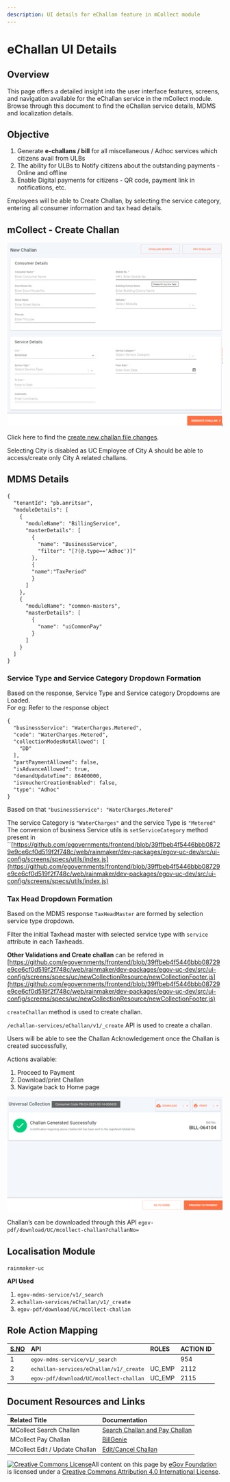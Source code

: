 ```yaml
---
description: UI details for eChallan feature in mCollect module
---
```


# eChallan UI Details

## Overview

This page offers a detailed insight into the user interface features, screens, and navigation available for the eChallan service in the mCollect module. Browse through this document to find the eChallan service details, MDMS and localization details. 

## Objective

1. Generate **e-challans / bill** for all miscellaneous / Adhoc services which citizens avail from ULBs
2. The ability for ULBs to Notify citizens about the outstanding payments - Online and offline
3. Enable Digital payments for citizens - QR code, payment link in notifications, etc.

Employees will be able to Create Challan, by selecting the service category, entering all consumer information and tax head details.

## **mCollect - Create Challan**

![](../../../.gitbook/assets/image-20210514-092513.png)

Click here to find the [create new challan file changes](https://github.com/egovernments/frontend/blob/39ffbeb4f5446bbb08729e9ce6cf0d519f2f748c/web/rainmaker/dev-packages/egov-uc-dev/src/ui-config/screens/specs/uc/newCollection.js).   
  
Selecting City is disabled as UC Employee of City A should be able to access/create only City A related challans.

## **MDMS Details**

```text
{
  "tenantId": "pb.amritsar",
  "moduleDetails": [
    {
      "moduleName": "BillingService",
      "masterDetails": [
        {
          "name": "BusinessService",
          "filter": "[?(@.type=='Adhoc')]"
        },
        {
        "name":"TaxPeriod"
        }
      ]
    },
    {
      "moduleName": "common-masters",
      "masterDetails": [
        {
          "name": "uiCommonPay"
        }
      ]
    }
  ]
}
```

### **Service Type and Service Category Dropdown Formation**

Based on the response, Service Type and Service category Dropdowns are Loaded.  
For eg: Refer to the response object

```text
{
  "businessService": "WaterCharges.Metered",
  "code": "WaterCharges.Metered",
  "collectionModesNotAllowed": [
    "DD"
  ],
  "partPaymentAllowed": false,
  "isAdvanceAllowed": true,
  "demandUpdateTime": 86400000,
  "isVoucherCreationEnabled": false,
  "type": "Adhoc"
}
```

Based on that `"businessService": "WaterCharges.Metered"` 

The service Category is `"WaterCharges"` and the service Type is `"Metered"`  
The conversion of business Service utils is `setServiceCategory` method present in ``[https://github.com/egovernments/frontend/blob/39ffbeb4f5446bbb08729e9ce6cf0d519f2f748c/web/rainmaker/dev-packages/egov-uc-dev/src/ui-config/screens/specs/utils/index.js](https://github.com/egovernments/frontend/blob/39ffbeb4f5446bbb08729e9ce6cf0d519f2f748c/web/rainmaker/dev-packages/egov-uc-dev/src/ui-config/screens/specs/utils/index.js)

### **Tax Head Dropdown Formation**

Based on the MDMS response `TaxHeadMaster` are formed by selection service type dropdown.

Filter the initial Taxhead master with selected service type with `service` attribute in each Taxheads.

**Other Validations and Create challan** can be refered in [https://github.com/egovernments/frontend/blob/39ffbeb4f5446bbb08729e9ce6cf0d519f2f748c/web/rainmaker/dev-packages/egov-uc-dev/src/ui-config/screens/specs/uc/newCollectionResource/newCollectionFooter.js](https://github.com/egovernments/frontend/blob/39ffbeb4f5446bbb08729e9ce6cf0d519f2f748c/web/rainmaker/dev-packages/egov-uc-dev/src/ui-config/screens/specs/uc/newCollectionResource/newCollectionFooter.js)

`createChallan` method is used to create challan.

`/echallan-services/eChallan/v1/_create` API is used to create a challan.

Users will be able to see the Challan Acknowledgement once the Challan is created successfully,

Actions available:

1.  Proceed to Payment
2. Download/print Challan
3. Navigate back to Home page

![](../../../.gitbook/assets/image-20210514-100011.png)

Challan’s can be downloaded through this API `egov-pdf/download/UC/mcollect-challan?challanNo=` 

## **Localisation Module**

`rainmaker-uc`

**API Used** 

1. `egov-mdms-service/v1/_search`
2. `echallan-services/eChallan/v1/_create`
3. `egov-pdf/download/UC/mcollect-challan`

## **Role Action Mapping**

| [**S.NO**](http://s.no/) | **API** | **ROLES** | **ACTION ID** |
| :--- | :--- | :--- | :--- |
| 1 | `egov-mdms-service/v1/_search` |   | 954 |
| 2 | `echallan-services/eChallan/v1/_create` | UC\_EMP | 2112 |
| 3 | `egov-pdf/download/UC/mcollect-challan` | UC\_EMP | 2115 |

## **Document Resources and Links** 

| **Related Title** | **Documentation** |
| :--- | :--- |
| MCollect Search Challan | [Search Challan and Pay Challan](search-and-pay-challan.md) |
| MCollect Pay Challan | [BillGenie](https://digit-discuss.atlassian.net/wiki/spaces/EGR/pages/436502610/BillGenie) |
| MCollect Edit / Update Challan | [Edit/Cancel Challan](edit-cancel-challan.md) |



 [![Creative Commons License](https://i.creativecommons.org/l/by/4.0/80x15.png)​](http://creativecommons.org/licenses/by/4.0/)All content on this page by [eGov Foundation](https://egov.org.in/) is licensed under a [Creative Commons Attribution 4.0 International License](http://creativecommons.org/licenses/by/4.0/).

